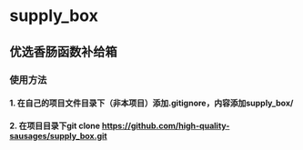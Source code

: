 # supply_box
## 优选香肠函数补给箱
### 使用方法
#### 1. 在自己的项目文件目录下（非本项目）添加.gitignore，内容添加supply_box/
#### 2. 在项目目录下git clone https://github.com/high-quality-sausages/supply_box.git
